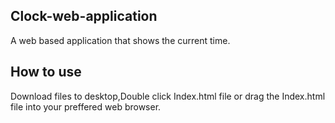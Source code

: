 ## Clock-web-application ##
A web based application that shows the current time. 

## How to use ##
Download files to desktop,Double click Index.html file or drag the Index.html file into your preffered web browser. 
